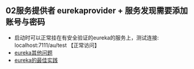 ##  02服务提供者 eurekaprovider  + 服务发现需要添加账号与密码
+ 启动时可以正常挂在有安全验证的eureka的服务上，测试连接: localhost:7111/au/test  【正常访问】
+ [eureka其他问题](http://www.itmuch.com/spring-cloud-sum-eureka/)
+ [eureka的最佳实践](https://github.com/spring-cloud/spring-cloud-netflix/issues/203)

